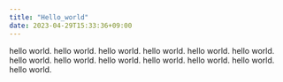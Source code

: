 ```yaml
---
title: "Hello_world"
date: 2023-04-29T15:33:36+09:00
---
```


hello world.
hello world.
hello world.
hello world.
hello world.
hello world.
hello world.
hello world.
hello world.
hello world.
hello world.
hello world.
hello world.
